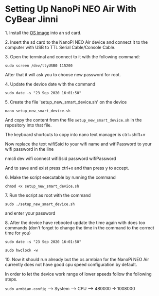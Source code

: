 # Setting Up NanoPi NEO Air With CyBear Jinni

<p>1. Install the <a href="https://drive.google.com/drive/u/1/folders/195TFucX-MwShKbvXsU5i5MoE85uCOjvg">OS image</a> into an sd card.</p>

<p>2. Insert the sd card to the NanoPi NEO Air device and connect it to the computer with USB to TTL Serial Cable/Console Cable.</p>

<p>3. Open the terminal and connect to it with the following command:</p>

`sudo screen /dev/ttyUSB0 115200`

After that it will ask you to choose new password for root.

<p>4. Update the device date with the command </p>

`sudo date -s "23 Sep 2020 16:01:50"`

<p>5. Create the file 'setup_new_smart_device.sh' on the device

`nano setup_new_smart_device.sh`

And copy the content from the file `setup_new_smart_device.sh` in the repository into that file.

The keyboard shortcuts to copy into nano text manager is ctrl+shift+v

Now replace the text wifiSsid to your wifi name and wifiPassword to your wifi password in the line

nmcli dev wifi connect wifiSsid password wifiPassword

And to save and exist press ctrl+x  and than press y to accept.

<p>6. Make the script executable by running the command </p>

`chmod +x setup_new_smart_device.sh`

<p>7. Run the script as root with the command</p>

`sudo ./setup_new_smart_device.sh`

and enter your password

<p>8. After the device have rebooted update the time again with does too commands (don't forget to change the time in the command to the correct time for you)</p>

`sudo date -s "23 Sep 2020 16:01:50"`

`sudo hwclock -w`

<p>10. Now it should run already but the os armbian for the NanoPi NEO Air currently does not have good cpu speed configuration by default.</p>

In order to let the device work range of lower speeds follow the following steps.    

`sudo armbian-config` --> System --> CPU --> 480000 -> 1008000
